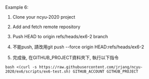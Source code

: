 Example 6:

1. Clone your ncyu-2020 project

2. Add and fetch remote repository

3. Push HEAD to origin refs/heads/ex6-2 branch

4. 不能push, 請改用git push --force origin HEAD:refs/heads/ex6-2

5. 完成後, 在GITHUB_PROJECT資料夾下, 執行以下指令

```
bash <(curl -s https://raw.githubusercontent.com/jrjang/ncyu-2020/ex6/scripts/ex6-test.sh) GITHUB_ACCOUNT GITHUB_PROJECT
```